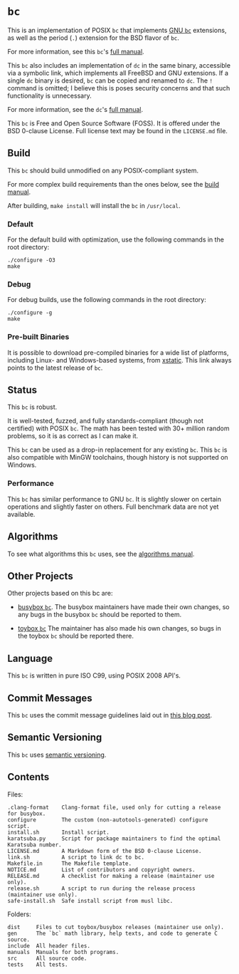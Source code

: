 # `bc`

This is an implementation of POSIX `bc` that implements
[GNU `bc`](https://www.gnu.org/software/bc/) extensions, as well as the period
(`.`) extension for the BSD flavor of `bc`.

For more information, see this `bc`'s [full manual](./manuals/bc.md).

This `bc` also includes an implementation of `dc` in the same binary, accessible
via a symbolic link, which implements all FreeBSD and GNU extensions. If a
single `dc` binary is desired, `bc` can be copied and renamed to `dc`. The `!`
command is omitted; I believe this is poses security concerns and that such
functionality is unnecessary.

For more information, see the `dc`'s [full manual](./manuals/dc.md).

This `bc` is Free and Open Source Software (FOSS). It is offered under the BSD
0-clause License. Full license text may be found in the `LICENSE.md` file.

## Build

This `bc` should build unmodified on any POSIX-compliant system.

For more complex build requirements than the ones below, see the
[build manual](./manuals/build.md).

After building, `make install` will install the `bc` in `/usr/local`.

### Default

For the default build with optimization, use the following commands in the root
directory:

```
./configure -O3
make
```

### Debug

For debug builds, use the following commands in the root directory:

```
./configure -g
make
```

### Pre-built Binaries

It is possible to download pre-compiled binaries for a wide list of platforms,
including Linux- and Windows-based systems, from
[xstatic](https://xstatic.musl.cc/bc/). This link always points to the latest
release of `bc`.

## Status

This `bc` is robust.

It is well-tested, fuzzed, and fully standards-compliant (though not certified)
with POSIX `bc`. The math has been tested with 30+ million random problems, so
it is as correct as I can make it.

This `bc` can be used as a drop-in replacement for any existing `bc`. This `bc`
is also compatible with MinGW toolchains, though history is not supported on
Windows.

### Performance

This `bc` has similar performance to GNU `bc`. It is slightly slower on certain
operations and slightly faster on others. Full benchmark data are not yet
available.

## Algorithms

To see what algorithms this `bc` uses, see the
[algorithms manual](./manuals/algorithms.md).

## Other Projects

Other projects based on this bc are:

* [busybox `bc`](https://git.busybox.net/busybox/tree/miscutils/bc.c). The
  busybox maintainers have made their own changes, so any bugs in the busybox
  `bc` should be reported to them.

* [toybox `bc`](https://github.com/landley/toybox/blob/master/toys/pending/bc.c)
  The maintainer has also made his own changes, so bugs in the toybox `bc`
  should be reported there.

## Language

This `bc` is written in pure ISO C99, using POSIX 2008 API's.

## Commit Messages

This `bc` uses the commit message guidelines laid out in
[this blog post](http://tbaggery.com/2008/04/19/a-note-about-git-commit-messages.html).

## Semantic Versioning

This `bc` uses [semantic versioning](http://semver.org/).

## Contents

Files:

	.clang-format    Clang-format file, used only for cutting a release for busybox.
	configure        The custom (non-autotools-generated) configure script.
	install.sh       Install script.
	karatsuba.py     Script for package maintainers to find the optimal Karatsuba number.
	LICENSE.md       A Markdown form of the BSD 0-clause License.
	link.sh          A script to link dc to bc.
	Makefile.in      The Makefile template.
	NOTICE.md        List of contributors and copyright owners.
	RELEASE.md       A checklist for making a release (maintainer use only).
	release.sh       A script to run during the release process (maintainer use only).
	safe-install.sh  Safe install script from musl libc.

Folders:

	dist     Files to cut toybox/busybox releases (maintainer use only).
	gen      The `bc` math library, help texts, and code to generate C source.
	include  All header files.
	manuals  Manuals for both programs.
	src      All source code.
	tests    All tests.

